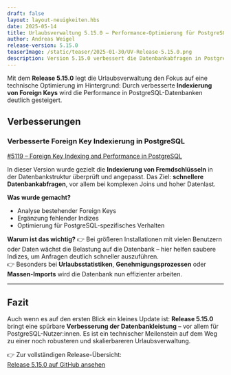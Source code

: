 ```yaml
---
draft: false
layout: layout-neuigkeiten.hbs
date: 2025-05-14
title: Urlaubsverwaltung 5.15.0 – Performance-Optimierung für PostgreSQL-Datenbanken
author: Andreas Weigel
release-version: 5.15.0
teaserImage: /static/teaser/2025-01-30/UV-Release-5.15.0.png
description: Version 5.15.0 verbessert die Datenbankabfragen in PostgreSQL durch gezielte Foreign Key Indexierung – ein wichtiger Schritt zu besserer Skalierbarkeit und Geschwindigkeit.
---
```


Mit dem **Release 5.15.0** legt die Urlaubsverwaltung den Fokus auf eine technische Optimierung im Hintergrund: Durch verbesserte **Indexierung von Foreign Keys** wird die Performance in PostgreSQL-Datenbanken deutlich gesteigert.

<!-- more -->

## Verbesserungen

### Verbesserte Foreign Key Indexierung in PostgreSQL

[#5119 – Foreign Key Indexing and Performance in PostgreSQL](https://github.com/urlaubsverwaltung/urlaubsverwaltung/pull/5119)

In dieser Version wurde gezielt die **Indexierung von Fremdschlüsseln** in der Datenbankstruktur überprüft und angepasst. Das Ziel: **schnellere Datenbankabfragen**, vor allem bei komplexen Joins und hoher Datenlast.

**Was wurde gemacht?**

- Analyse bestehender Foreign Keys
- Ergänzung fehlender Indizes
- Optimierung für PostgreSQL-spezifisches Verhalten

**Warum ist das wichtig?**
👉 Bei größeren Installationen mit vielen Benutzern oder Daten wächst die Belastung auf die Datenbank – hier helfen saubere Indizes, um Anfragen deutlich schneller auszuführen.  
👉 Besonders bei **Urlaubsstatistiken**, **Genehmigungsprozessen** oder **Massen-Imports** wird die Datenbank nun effizienter arbeiten.

---

## Fazit

Auch wenn es auf den ersten Blick ein kleines Update ist: **Release 5.15.0** bringt eine spürbare **Verbesserung der Datenbankleistung** – vor allem für PostgreSQL-Nutzer:innen. Es ist ein technischer Meilenstein auf dem Weg zu einer noch robusteren und skalierbareren Urlaubsverwaltung.

👉 Zur vollständigen Release-Übersicht:  
[Release 5.15.0 auf GitHub ansehen](https://github.com/urlaubsverwaltung/urlaubsverwaltung/releases/tag/urlaubsverwaltung-5.15.0)
